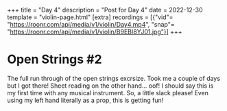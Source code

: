 +++
title = "Day 4"
description = "Post for Day 4"
date = 2022-12-30
template = "violin-page.html"
[extra]
recordings = [{"vid"= "https://roonr.com/api/media/v1/violin/Day4.mp4", "snap"= "https://roonr.com/api/media/v1/violin/B9EBI8YJ01.jpg"}]
+++

# Open Strings #2
The full run through of the open strings excrsize. Took me a couple of days but I got there! Sheet reading on the other hand... oof! I should say this is my first time with any musical instrument. So, a little slack please! Even using my left hand literally as a prop, this is getting fun!